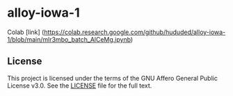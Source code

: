 # alloy-iowa-1

Colab [link] (https://colab.research.google.com/github/hududed/alloy-iowa-1/blob/main/mlr3mbo_batch_AlCeMg.ipynb)

## License

This project is licensed under the terms of the GNU Affero General Public License v3.0. See the [LICENSE](LICENSE) file for the full text.